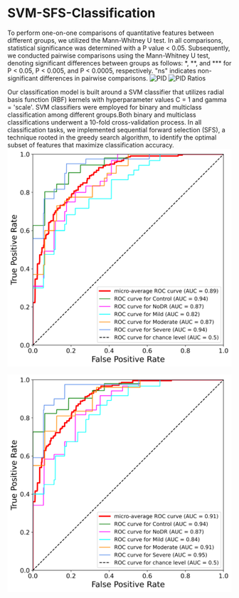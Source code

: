 # SVM-SFS-Classification
To perform one-on-one comparisons of quantitative features between different groups, we utilized the Mann-Whitney U test. In all comparisons, statistical significance was determined with a P value < 0.05. Subsequently, we conducted pairwise comparisons using the Mann-Whitney U test, denoting significant differences between groups as follows: *, **, and *** for P < 0.05, P < 0.005, and P < 0.0005, respectively. "ns" indicates non-significant differences in pairwise comparisons.
![PID](https://github.com/mansour2002/SVM-SFS-Classification/blob/main/Figures/PID%20(%25).png)
![PID Ratios](https://github.com/mansour2002/SVM-SFS-Classification/blob/main/Figures/PID%20Ratios.png)



 
Our classification model is built around a SVM classifier that utilizes radial basis function (RBF) kernels with hyperparameter values C = 1 and gamma = 'scale'. SVM classifiers were employed for binary and multiclass classification among different groups.Both binary and multiclass classifications underwent a 10-fold cross-validation process. In all classification tasks, we implemented sequential forward selection (SFS), a technique rooted in the greedy search algorithm, to identify the optimal subset of features that maximize classification accuracy. 
![AUC](https://github.com/mansour2002/SVM-SFS-Classification/blob/main/Figures/Fig4_2.png)

![AUC](https://github.com/mansour2002/SVM-SFS-Classification/blob/main/Figures/Fig4_4.png)

